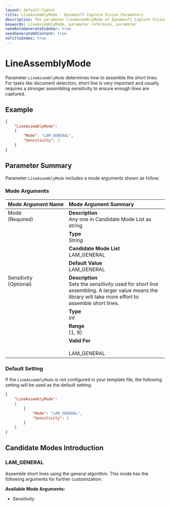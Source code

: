 ```yaml
---
layout: default-layout
title: LineAssemblyMode - Dynamsoft Capture Vision Parameters
description: The parameter LineAssemblyMode of Dynamsoft Capture Vision is for assembling short lines.
keywords: LineAssemblyMode, parameter reference, parameter
needAutoGenerateSidebar: true
needGenerateH3Content: true
noTitleIndex: true
---
```



# LineAssemblyMode

Parameter `LineAssemblyMode` determines how to assemble the short lines. For tasks like document detection, short line is very important and usually requires a stronger assembling sensitivity to ensure enough lines are captured.

## Example

```json
{
    "LineAssemblyMode":
    {
        "Mode": "LAM_GENERAL",
        "Sensitivity": 3
    }
}
```

## Parameter Summary

Parameter `LineAssemblyMode` includes a mode arguments shown as follow:

### Mode Arguments

<table style = "text-align:left">
    <thead>
        <tr>
            <th nowrap="nowrap">Mode Argument Name</th>
            <th nowrap="nowrap">Mode Argument Summary</th>
        </tr>
    </thead>
    <tr>
        <td rowspan = "4" style="vertical-align:text-top">Mode<br>(Required)</td>
        <td><b>Description</b><br>Any one in Candidate Mode List as string
        </td>
    </tr>
    <tr>
        <td><b>Type</b><br><i>String</i>
        </td>
    </tr>
    <tr>
        <td><b>Candidate Mode List</b><br>LAM_GENERAL
        </td>
    </tr>
    <tr>
        <td><b>Default Value</b><br>LAM_GENERAL
        </td>
    </tr>
    <tr>
        <td rowspan = "5" style="vertical-align:text-top">Sensitivity<br>(Optional)</td>
        <td><b>Description</b><br>Sets the sensitivity used for short line assembling. A larger value means the library will take more effort to assemble short lines.
        </td>
    </tr>
    <tr>
        <td><b>Type</b><br><i>int</i>
        </td>
    </tr>
    <tr>
        <td><b>Range</b><br>[1, 9]
        </td>
    </tr>
    <tr>
        <td><b>Valid For</b><br>
        <br>LAM_GENERAL
        </td>
    </tr>
</table>

### Default Setting

If the `LineAssemblyMode` is not configured in your template file, the following setting will be used as the default setting.

```json
{
    "LineAssemblyMode":
    [
        {
            "Mode": "LAM_GENERAL",
            "Sensitivity": 3
        }
    ]
}
```

## Candidate Modes Introduction

### LAM_GENERAL

Assemble short lines using the general algorithm. This mode has the following arguments for further customization.

**Available Mode Arguments:**

- Sensitivity
